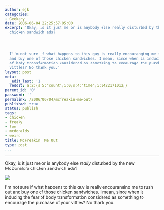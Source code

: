 ```yaml
---
author: ejk
categories:
- Geekery
date: 2006-06-04 22:25:57-05:00
excerpt: 'Okay, is it just me or is anybody else really disturbed by the new McDonald''s
  chicken sandwich ads?




  I''m not sure if what happens to this guy is really encouranging me to rush out
  and buy one of those chicken sandwiches. I mean, since when is inducing the fear
  of body transformation considered as something to encourage the purchase of your
  vittles? No thank you.'
layout: post
meta:
  _edit_last: '1'
  reddit: a:2:{s:5:"count";i:0;s:4:"time";i:1422171012;}
parent_id: '0'
password: ''
permalink: /2006/06/04/mcfreakin-me-out/
published: true
status: publish
tags:
- chicken
- freaky
- fun
- mcdonalds
- weird
title: McFreakin' Me Out
type: post
...
```

---

Okay, is it just me or is anybody else *really* disturbed by the new McDonald's chicken sandwich ads?

[![](%7B%7B%20site.baseurl%20%7D%7D/assets/2006/06/McFreaky.jpg)](http://www.youtube.com/watch?v=QDrdUP-7HKY)

I'm not sure if what happens to this guy is really encouranging me to rush out and buy one of those chicken sandwiches. I mean, since when is inducing the fear of body transformation considered as something to encourage the purchase of your vittles? No thank you.
